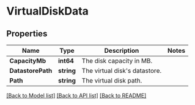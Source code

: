 # VirtualDiskData

## Properties

Name | Type | Description | Notes
------------ | ------------- | ------------- | -------------
**CapacityMb** | **int64** | The disk capacity in MB. | 
**DatastorePath** | **string** | The virtual disk&#39;s datastore. | 
**Path** | **string** | The virtual disk path. | 

[[Back to Model list]](../README.md#documentation-for-models) [[Back to API list]](../README.md#documentation-for-api-endpoints) [[Back to README]](../README.md)


